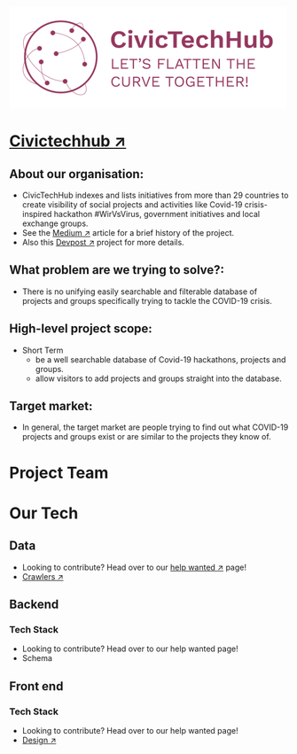 ![](fig/civic_tech_hub.png)

# [Civictechhub &#x2197;](https://www.civictechhub.org/)

## About our organisation:</br>
  - CivicTechHub indexes and lists initiatives from more than 29 countries to create visibility of social projects and activities like Covid-19 crisis-inspired hackathon #WirVsVirus, government initiatives and local exchange groups.
  - See the [Medium &#x2197;](https://medium.com/@civictechhub/civictechhub-is-born-679965ce66b7) article for a brief history of the project.
  - Also this [Devpost &#x2197;](https://devpost.com/software/internationale-liste-covid-19-communities-hackathons) project for more details.

## What problem are we trying to solve?: </br>
  - There is no unifying easily searchable and filterable database of projects and groups specifically trying to tackle the COVID-19 crisis.

## High-level project scope: </br>
  - Short Term
    - be a well searchable database of Covid-19 hackathons, projects and groups.
    - allow visitors to add projects and groups straight into the database.

## Target market: </br>
  - In general, the target market are people trying to find out what COVID-19 projects and groups exist or are similar to the projects they know of.

# Project Team

# Our Tech
## Data
  - Looking to contribute? Head over to our [help wanted &#x2197;](https://github.com/civictechhub/docs/tree/master/data) page!
  - [Crawlers &#x2197;](https://github.com/civictechhub/crawlers)
## Backend
  ### Tech Stack
  - Looking to contribute? Head over to our help wanted page!
  - Schema
## Front end
  ### Tech Stack
  - Looking to contribute? Head over to our help wanted page!
  - [Design &#x2197;](Project/design.md)

